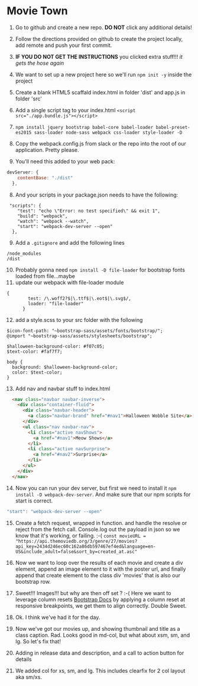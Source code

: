 # Movie Town

1. Go to github and create a new repo. **DO NOT** click any additional details!
2. Follow the directions provided on github to create the project locally, add remote and push your first commit.
3. **IF YOU DO NOT GET THE INSTRUCTIONS** you clicked extra stuff!!! _it gets the hose again_
3. We want to set up a new project here so we'll run ```npm init -y``` inside the project 
4. Create a blank HTML5 scaffald index.html in folder 'dist' and app.js in folder 'src'
5. Add a single script tag to your index.html 
```<script src="./app.bundle.js"></script>```


5. ```npm install jquery bootstrap babel-core babel-loader babel-preset-es2015 sass-loader node-sass webpack css-loader style-loader -D```
6. Copy the webpack.config.js from slack or the repo into the root of our application. Pretty please. 
7. You'll need this added to your web pack:
```js
devServer: {
    contentBase: "./dist"
  },
  ```
8. And your scripts in your package.json needs to have the following: 
```
 "scripts": {
    "test": "echo \"Error: no test specified\" && exit 1",
    "build": "webpack",
    "watch": "webpack --watch",
    "start": "webpack-dev-server --open"
  },
  ```
  9. Add a ```.gitignore``` and add the following lines
```
/node_modules
/dist
```
10. Probably gonna need ```npm install -D file-loader``` for bootstrap fonts loaded from file...maybe
11. update our webpack with file-loader module
```
{
        test: /\.woff2?$|\.ttf$|\.eot$|\.svg$/,
        loader: "file-loader"
      }
```
12. add a style.scss to your src folder with the following
```
$icon-font-path: "~bootstrap-sass/assets/fonts/bootstrap/";
@import "~bootstrap-sass/assets/stylesheets/bootstrap";

$halloween-background-color: #f07c05;
$text-color: #faf7f7;

body {
  background: $halloween-background-color;
  color: $text-color;
}
```
13. Add nav and navbar stuff to index.html
```HTML
  <nav class="navbar navbar-inverse">
    <div class="container-fluid">
      <div class="navbar-header">
        <a class="navbar-brand" href="#nav1">Halloween Wobble Site</a>
      </div>
      <ul class="nav navbar-nav">
        <li class="active navShows">
          <a href="#nav1">Meow Shows</a>
        </li>
        <li class="active navSurprise">
          <a href="#nav2">Surprise</a>
        </li>
      </ul>
    </div>
  </nav>
```
14. Now you can run your dev server, but first we need to install it ```npm install -D webpack-dev-server```. And make sure that our npm scripts for start is correct. 
```js
"start": "webpack-dev-server --open"
```

15. Create a fetch request, wrapped in function. and handle the resolve or reject from the fetch call. Console.log out the payload in json so we know that it's working, or failing. :-(
```const movieURL = "https://api.themoviedb.org/3/genre/27/movies?api_key=2434d246ec60c162a86db597467ef4ed&language=en-US&include_adult=false&sort_by=created_at.asc"``` 

16. Now we want to loop over the results of each movie and create a div element, append an image element to it with the poster url, and finally append that create element to the class div 'movies' that is also our bootstrap row. 

17. Sweet!!! Images!!! but why are then off set ? :-( Here we want to leverage column resets [Bootstrap Docs](https://getbootstrap.com/docs/3.3/css/) by applying a column reset at responsive breakpoints, we get them to align correctly. Double Sweet. 

18. Ok. I think we've had it for the day. 

19. Now we've got our movies up, and showing thumbnail and title as a class caption. Rad. Looks good in md-col, but what about xsm, sm, and lg. So let's fix that!

20. Adding in release data and description, and a call to action button for details

21. We added col for xs, sm, and lg. This includes clearfix for 2 col layout aka sm/xs. 


